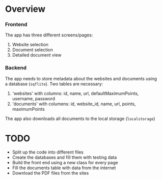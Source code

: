 # Overview

### Frontend

The app has three different screens/pages:

1. Website selection
2. Document selection
3. Detailed document view

### Backend

The app needs to store metadata about the websites and documents using a database (`sqflite`). Two
tables are necessary:

1. 'websites' with columns: id, name, url, defaultMaximumPoints, username, password
2. 'documents' with columens: id, website_id, name, url, points, maximumPoints

The app also downloads all documents to the local storage (`localstorage`)

# TODO

* Split up the code into different files
* Create the databases and fill them with testing data
* Build the front end using a new class for every page
* Fill the documents table with data from the internet
* Download the PDF files from the sites
